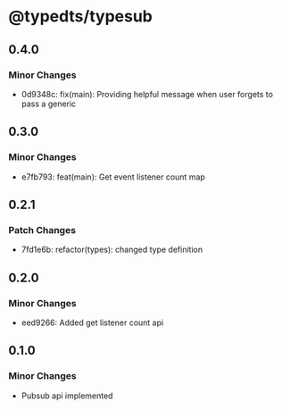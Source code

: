 # @typedts/typesub

## 0.4.0

### Minor Changes

- 0d9348c: fix(main): Providing helpful message when user forgets to pass a generic

## 0.3.0

### Minor Changes

- e7fb793: feat(main): Get event listener count map

## 0.2.1

### Patch Changes

- 7fd1e6b: refactor(types): changed type definition

## 0.2.0

### Minor Changes

- eed9266: Added get listener count api

## 0.1.0

### Minor Changes

- Pubsub api implemented
